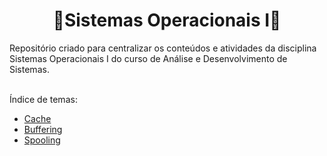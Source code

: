 <h1 align="center">🔸Sistemas Operacionais I🔸</h1>
Repositório criado para centralizar os conteúdos e atividades da disciplina Sistemas Operacionais I do curso de Análise e Desenvolvimento de Sistemas.<br>
<br>

Índice de temas:

* [Cache](https://github.com/laaridiniz/Sistemas-Operacionais-I/tree/main/Cache)
* [Buffering](https://github.com/laaridiniz/Sistemas-Operacionais-I/tree/main/Buffering)
* [Spooling](https://github.com/laaridiniz/Sistemas-Operacionais-I/tree/main/Spooling)
